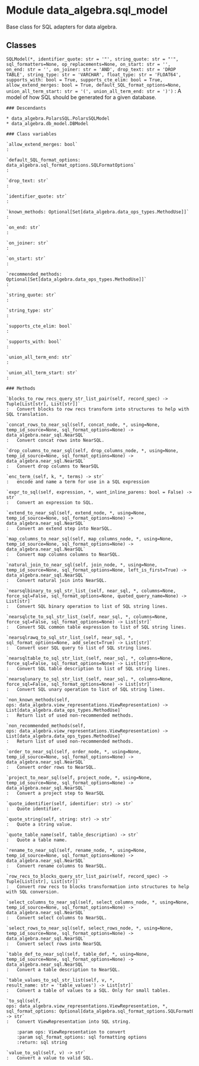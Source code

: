 Module data_algebra.sql_model
=============================
Base class for SQL adapters for data algebra.

Classes
-------

`SQLModel(*, identifier_quote: str = '"', string_quote: str = "'", sql_formatters=None, op_replacements=None, on_start: str = '', on_end: str = '', on_joiner: str = 'AND', drop_text: str = 'DROP TABLE', string_type: str = 'VARCHAR', float_type: str = 'FLOAT64', supports_with: bool = True, supports_cte_elim: bool = True, allow_extend_merges: bool = True, default_SQL_format_options=None, union_all_term_start: str = '(', union_all_term_end: str = ')')`
:   A model of how SQL should be generated for a given database.

    ### Descendants

    * data_algebra.PolarsSQL.PolarsSQLModel
    * data_algebra.db_model.DBModel

    ### Class variables

    `allow_extend_merges: bool`
    :

    `default_SQL_format_options: data_algebra.sql_format_options.SQLFormatOptions`
    :

    `drop_text: str`
    :

    `identifier_quote: str`
    :

    `known_methods: Optional[Set[data_algebra.data_ops_types.MethodUse]]`
    :

    `on_end: str`
    :

    `on_joiner: str`
    :

    `on_start: str`
    :

    `recommended_methods: Optional[Set[data_algebra.data_ops_types.MethodUse]]`
    :

    `string_quote: str`
    :

    `string_type: str`
    :

    `supports_cte_elim: bool`
    :

    `supports_with: bool`
    :

    `union_all_term_end: str`
    :

    `union_all_term_start: str`
    :

    ### Methods

    `blocks_to_row_recs_query_str_list_pair(self, record_spec) ‑> Tuple[List[str], List[str]]`
    :   Convert blocks to row recs transform into structures to help with SQL translation.

    `concat_rows_to_near_sql(self, concat_node, *, using=None, temp_id_source=None, sql_format_options=None) ‑> data_algebra.near_sql.NearSQL`
    :   Convert concat rows into NearSQL.

    `drop_columns_to_near_sql(self, drop_columns_node, *, using=None, temp_id_source=None, sql_format_options=None) ‑> data_algebra.near_sql.NearSQL`
    :   Convert drop columns to NearSQL

    `enc_term_(self, k, *, terms) ‑> str`
    :   encode and name a term for use in a SQL expression

    `expr_to_sql(self, expression, *, want_inline_parens: bool = False) ‑> str`
    :   Convert an expression to SQL.

    `extend_to_near_sql(self, extend_node, *, using=None, temp_id_source=None, sql_format_options=None) ‑> data_algebra.near_sql.NearSQL`
    :   Convert an extend step into NearSQL.

    `map_columns_to_near_sql(self, map_columns_node, *, using=None, temp_id_source=None, sql_format_options=None) ‑> data_algebra.near_sql.NearSQL`
    :   Convert map columns columns to NearSQL.

    `natural_join_to_near_sql(self, join_node, *, using=None, temp_id_source=None, sql_format_options=None, left_is_first=True) ‑> data_algebra.near_sql.NearSQL`
    :   Convert natural join into NearSQL.

    `nearsqlbinary_to_sql_str_list_(self, near_sql, *, columns=None, force_sql=False, sql_format_options=None, quoted_query_name=None) ‑> List[str]`
    :   Convert SQL binary operation to list of SQL string lines.

    `nearsqlcte_to_sql_str_list_(self, near_sql, *, columns=None, force_sql=False, sql_format_options=None) ‑> List[str]`
    :   Convert SQL common table expression to list of SQL string lines.

    `nearsqlrawq_to_sql_str_list_(self, near_sql, *, sql_format_options=None, add_select=True) ‑> List[str]`
    :   Convert user SQL query to list of SQL string lines.

    `nearsqltable_to_sql_str_list_(self, near_sql, *, columns=None, force_sql=False, sql_format_options=None) ‑> List[str]`
    :   Convert SQL table description to list of SQL string lines.

    `nearsqlunary_to_sql_str_list_(self, near_sql, *, columns=None, force_sql=False, sql_format_options=None) ‑> List[str]`
    :   Convert SQL unary operation to list of SQL string lines.

    `non_known_methods(self, ops: data_algebra.view_representations.ViewRepresentation) ‑> List[data_algebra.data_ops_types.MethodUse]`
    :   Return list of used non-recommended methods.

    `non_recommended_methods(self, ops: data_algebra.view_representations.ViewRepresentation) ‑> List[data_algebra.data_ops_types.MethodUse]`
    :   Return list of used non-recommended methods.

    `order_to_near_sql(self, order_node, *, using=None, temp_id_source=None, sql_format_options=None) ‑> data_algebra.near_sql.NearSQL`
    :   Convert order rows to NearSQL.

    `project_to_near_sql(self, project_node, *, using=None, temp_id_source=None, sql_format_options=None) ‑> data_algebra.near_sql.NearSQL`
    :   Convert a project step to NearSQL

    `quote_identifier(self, identifier: str) ‑> str`
    :   Quote identifier.

    `quote_string(self, string: str) ‑> str`
    :   Quote a string value.

    `quote_table_name(self, table_description) ‑> str`
    :   Quote a table name.

    `rename_to_near_sql(self, rename_node, *, using=None, temp_id_source=None, sql_format_options=None) ‑> data_algebra.near_sql.NearSQL`
    :   Convert rename columns to NearSQL.

    `row_recs_to_blocks_query_str_list_pair(self, record_spec) ‑> Tuple[List[str], List[str]]`
    :   Convert row recs to blocks transformation into structures to help with SQL conversion.

    `select_columns_to_near_sql(self, select_columns_node, *, using=None, temp_id_source=None, sql_format_options=None) ‑> data_algebra.near_sql.NearSQL`
    :   Convert select columns to NearSQL.

    `select_rows_to_near_sql(self, select_rows_node, *, using=None, temp_id_source=None, sql_format_options=None) ‑> data_algebra.near_sql.NearSQL`
    :   Convert select rows into NearSQL

    `table_def_to_near_sql(self, table_def, *, using=None, temp_id_source=None, sql_format_options=None) ‑> data_algebra.near_sql.NearSQL`
    :   Convert a table description to NearSQL.

    `table_values_to_sql_str_list(self, v, *, result_name: str = 'table_values') ‑> List[str]`
    :   Convert a table of values to a SQL. Only for small tables.

    `to_sql(self, ops: data_algebra.view_representations.ViewRepresentation, *, sql_format_options: Optional[data_algebra.sql_format_options.SQLFormatOptions] = None) ‑> str`
    :   Convert ViewRepresentation into SQL string.
        
        :param ops: ViewRepresentation to convert
        :param sql_format_options: sql formatting options
        :return: sql string

    `value_to_sql(self, v) ‑> str`
    :   Convert a value to valid SQL.